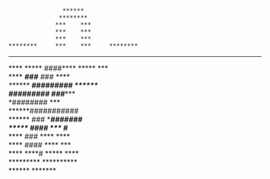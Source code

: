                                             
                                            
                   ******                   
                  ********                  
                 ***    ***                 
                 ***    ***                 
                 ***    ***                 
    ********     ***    ***     ********    
   ************   ***  ***   ************   
   ****     ***** ####**** *****      ***   
    ****       ****###** ###*       ****    
      ******    ***#########     ******     
        ****#########  ###***********       
                 *########  ***             
             ******###########              
           ****** ### ****#######           
         *****   ####  ***    #***          
        ****     ###   ****    ****         
       ****    ####     ****     ***        
      ****   ****#       *****   ****       
       *********           **********       
        ******               *******        
                                            
                                            

